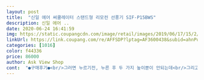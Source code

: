 ```yaml
---
layout: post 
title:  "신일 에어 써큘레이터 스탠드형 리모컨 선풍기 SIF-P15BWS" 
description: 신일 에어 ..
date: 2020-06-24 16:41:59 
img: https://static.coupangcdn.com/image/retail/images/2019/06/17/15/2/ae00f5eb-0502-4088-b987-827f0a89d7f8.jpg 
linkUrl: https://link.coupang.com/re/AFFSDP?lptag=AF3600438&subid=ahnPublicAsk&pageKey=242992144&itemId=771407217&vendorItemId=4948230227&traceid=V0-113-284b0ec6101ac297 
categories: [1016] 
color: f44336 
price: 86000 
author: Ask View Shop 
cont:  "●구매후기●<br/>그러면 누르기전, 누른 후 두 가지 높이뿐이 안되는데<br/>그리고 또 좋은점이 선풍기 높이 조정할때 보통 뒤에 푸시버튼 누르잖아여.<br/><br/>근데 어느분 리뷰처럼 바람을 모아준다는게 맞아요<br/>기분 탓인지 더 시원한거 같네요 ㅋㅋㅋ<br/>남편있는 작은방까지 에어컨바람이 갔음 해서 써큘로 구입했어요 생긴건 일반 선풍기보다는 투박해요<br/>돈더주고 리모콘 있는거 구입했고<br/>디자인도 좋구 굿굿입니다<br/>리뷰가 마냥 좋지만은 않아서 고민많이 했어요<br/>배송이야 말할것도 없이 주말에받고 쿠팡 제가많이 사랑합니다!<br/>비싸서 고민많이 했는데 시원해서 좋고<br/>선풍기망이 굉장히 촘촘해서 아기 있는 집들은 이런거 사는거 괜찮을것 같아요.<br/><br/>신일 선풍기라 조금 가격대가 비싸긴 하지만<br/>써쿨레이터 선풍기를 구입한이유가 거실에 에어컨이 있는데<br/>써큘레이터단점.<br/> 상하각도조절시 바닥에 누웠을때 아래로 헤드가 원하는만큼 내려오지 않음.<br/> 좌우회전조절시 30,60,90도 다양한 각도조절이 있는데 리모건작동시 원하는대로 바로바로 조절이 어려움.<br/><br/>써큘레이터를 한대 더 살까 하다가 나름의 단점이 있어 요걸로 샀는데 정말 만족스럽네요<br/>써큘레이터형이라 일반 선풍기보다 바람이 멀리 가구요<br/>요걸 다 해결해주고 바람도 넓고 세고 특히 유아풍 조아요<br/>이거는 내가 원하는 높이에서 멈출수가 있네요.<br/><br/>이런 선풍기는 처음 봐서 좀 신기한 맘에 적어봤어요 ㅋㅋ<br/>일반선풍기 틀다 이거 틀면 바람이 확실이 쌔고 집중적으로 와서 시원해요 소음이야 당연히 있는거고 너무 만족합니다.<br/><br/>작년에 산 신일써큘레이터 못지않게 좋아요<br/>좀 좋은거 사서 오래 쓰자는 마음으로 구매했어요.<br/><br/>" 
---
```

